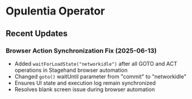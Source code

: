 # Opulentia Operator

## Recent Updates

### Browser Action Synchronization Fix (2025-06-13)
- Added `waitForLoadState("networkidle")` after all GOTO and ACT operations in Stagehand browser automation
- Changed `goto()` waitUntil parameter from "commit" to "networkidle"
- Ensures UI state and execution log remain synchronized
- Resolves blank screen issue during browser automation

